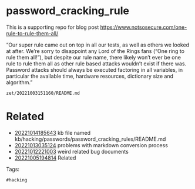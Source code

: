 # password_cracking_rule

This is a supporting repo for blog post https://www.notsosecure.com/one-rule-to-rule-them-all/


“Our super rule came out on top in all our tests, as well as others we looked at after. We’re sorry to disappoint any Lord of the Rings fans (“One ring to rule them all!”), but despite our rule name, there likely won’t ever be one rule to rule them all as other rule based attacks wouldn’t exist if there was. Password attacks should always be executed factoring in all variables, in particular the available time, hardware resources, dictionary size and algorithm.”

` zet/20221003151160/README.md `

# Related

- [20221014185643](/zet/20221014185643/README.md) kb file named kb/hacking/passwords/password_cracking_rules/README.md
- [20221013035124](/zet/20221013035124/README.md) problems with markdown conversion process
- [20221012221003](/zet/20221012221003/README.md) weird related bug documents
- [20221005194814](/zet/20221005194814/README.md) Related

Tags:

    #hacking
